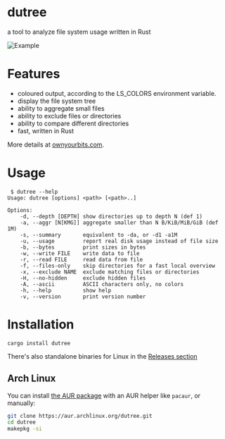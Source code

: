 # dutree
a tool to analyze file system usage written in Rust

![Example](resources/dutree_featured.png)

# Features

 - coloured output, according to the LS_COLORS  environment variable.
 - display the file system tree
 - ability to aggregate small files
 - ability to exclude files or directories
 - ability to compare different directories
 - fast, written in Rust

More details at [ownyourbits.com](https://ownyourbits.com/2018/03/25/analize-disk-usage-with-dutree).

# Usage

```
 $ dutree --help
Usage: dutree [options] <path> [<path>..]

Options:
    -d, --depth [DEPTH] show directories up to depth N (def 1)
    -a, --aggr [N[KMG]] aggregate smaller than N B/KiB/MiB/GiB (def 1M)
    -s, --summary       equivalent to -da, or -d1 -a1M
    -u, --usage         report real disk usage instead of file size
    -b, --bytes         print sizes in bytes
    -w, --write FILE    write data to file
    -r, --read FILE     read data from file
    -f, --files-only    skip directories for a fast local overview
    -x, --exclude NAME  exclude matching files or directories
    -H, --no-hidden     exclude hidden files
    -A, --ascii         ASCII characters only, no colors
    -h, --help          show help
    -v, --version       print version number
```

# Installation

```
cargo install dutree
```

There's also standalone binaries for Linux in the [Releases section](https://github.com/nachoparker/dutree/releases)

## Arch Linux

You can install [the AUR package](https://aur.archlinux.org/packages/dutree/)
with an AUR helper like `pacaur`, or manually:

```bash
git clone https://aur.archlinux.org/dutree.git
cd dutree
makepkg -si
```
